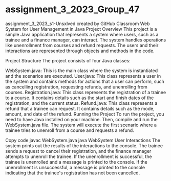 # assignment_3_2023_Group_47
assignment_3_2023_s1-Unsxlved created by GitHub Classroom
Web System for User Management in Java
Project Overview
This project is a simple Java application that represents a system where users, such as a trainee and a finance manager, can interact. The system handles operations like unenrollment from courses and refund requests. The users and their interactions are represented through objects and methods in the code.

Project Structure
The project consists of four Java classes:

WebSystem.java: This is the main class where the system is instantiated and the scenarios are executed.
User.java: This class represents a user in the system and contains methods for actions that a user can perform, such as cancelling registration, requesting refunds, and unenrolling from courses.
Registration.java: This class represents the registration of a trainee to a course. It contains details such as the start and finish dates of the registration, and the current status.
Refund.java: This class represents a refund that a trainee can request. It contains details such as the mode, amount, and date of the refund.
Running the Project
To run the project, you need to have Java installed on your machine. Then, compile and run the WebSystem.java file. The system will execute the first scenario where a trainee tries to unenroll from a course and requests a refund.

Copy code
javac WebSystem.java
java WebSystem
User Interactions
The system prints out the results of the interactions to the console. The trainee sends a request to cancel their registration, and the finance manager attempts to unenroll the trainee. If the unenrollment is successful, the trainee is unenrolled and a message is printed to the console. If the unenrollment is unsuccessful, a message is printed to the console indicating that the trainee's registration has not been cancelled.
